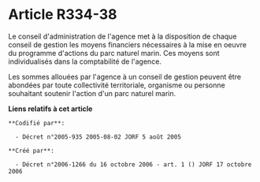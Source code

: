 # Article R334-38

Le conseil d'administration de l'agence met à la disposition de chaque conseil de gestion les moyens financiers nécessaires à
la mise en oeuvre du programme d'actions du parc naturel marin. Ces moyens sont individualisés dans la comptabilité de
l'agence.

Les sommes allouées par l'agence à un conseil de gestion peuvent être abondées par toute collectivité territoriale, organisme
ou personne souhaitant soutenir l'action d'un parc naturel marin.

**Liens relatifs à cet article**

	**Codifié par**:

	  - Décret n°2005-935 2005-08-02 JORF 5 août 2005

	**Créé par**:

	  - Décret n°2006-1266 du 16 octobre 2006 - art. 1 () JORF 17 octobre 2006
